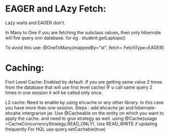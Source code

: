 
# EAGER and LAzy Fetch:

Lazy waits and EAGER don't.

In Many to One if you are fetching the subclass values, then only hibenrate  will fire query onn database. for eg . student.getLaptops()

To avoid this use: @OneToMany(mappedBy="st", fetch= FetchType=EAGER)


# Caching:
Fisrt Level Cache:  Enabled by default. If you are getting same value 2 times from the database that will use first level cache/
IF u call same query 2 times in one session it will be called only once.

L2 cache: Need to enable by using ehcache or any other library. In this case you have more than one session. 
	Steps : add ehcache jar and hibernate-ehcahe intergrarion jar.
	Use @Cacheable on the entity on which you want to apply the cache.
	and need to give strategy as well. using @Cache(usage =CacheConcurrencyStrategy.READ_ONLY). Use READ_WRITE  if updating frequently
	For HQL use query.setCachable(true) 
